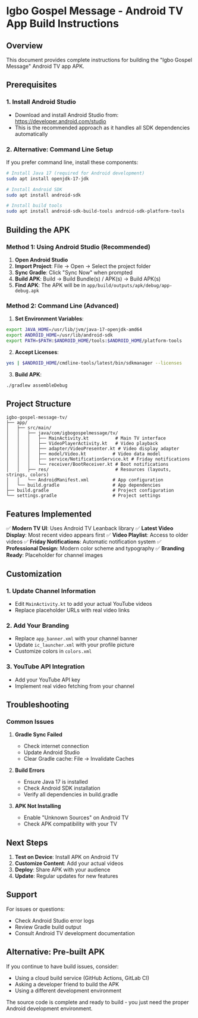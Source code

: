 # Igbo Gospel Message - Android TV App Build Instructions

## Overview
This document provides complete instructions for building the "Igbo Gospel Message" Android TV app APK.

## Prerequisites

### 1. Install Android Studio
- Download and install Android Studio from: https://developer.android.com/studio
- This is the recommended approach as it handles all SDK dependencies automatically

### 2. Alternative: Command Line Setup
If you prefer command line, install these components:
```bash
# Install Java 17 (required for Android development)
sudo apt install openjdk-17-jdk

# Install Android SDK
sudo apt install android-sdk

# Install build tools
sudo apt install android-sdk-build-tools android-sdk-platform-tools
```

## Building the APK

### Method 1: Using Android Studio (Recommended)

1. **Open Android Studio**
2. **Import Project**: File → Open → Select the project folder
3. **Sync Gradle**: Click "Sync Now" when prompted
4. **Build APK**: Build → Build Bundle(s) / APK(s) → Build APK(s)
5. **Find APK**: The APK will be in `app/build/outputs/apk/debug/app-debug.apk`

### Method 2: Command Line (Advanced)

1. **Set Environment Variables**:
```bash
export JAVA_HOME=/usr/lib/jvm/java-17-openjdk-amd64
export ANDROID_HOME=/usr/lib/android-sdk
export PATH=$PATH:$ANDROID_HOME/tools:$ANDROID_HOME/platform-tools
```

2. **Accept Licenses**:
```bash
yes | $ANDROID_HOME/cmdline-tools/latest/bin/sdkmanager --licenses
```

3. **Build APK**:
```bash
./gradlew assembleDebug
```

## Project Structure

```
igbo-gospel-message-tv/
├── app/
│   ├── src/main/
│   │   ├── java/com/igbogospelmessage/tv/
│   │   │   ├── MainActivity.kt          # Main TV interface
│   │   │   ├── VideoPlayerActivity.kt   # Video playback
│   │   │   ├── adapter/VideoPresenter.kt # Video display adapter
│   │   │   ├── model/Video.kt          # Video data model
│   │   │   ├── service/NotificationService.kt # Friday notifications
│   │   │   └── receiver/BootReceiver.kt # Boot notifications
│   │   ├── res/                         # Resources (layouts, strings, colors)
│   │   └── AndroidManifest.xml         # App configuration
│   └── build.gradle                    # App dependencies
├── build.gradle                        # Project configuration
└── settings.gradle                     # Project settings
```

## Features Implemented

✅ **Modern TV UI**: Uses Android TV Leanback library
✅ **Latest Video Display**: Most recent video appears first
✅ **Video Playlist**: Access to older videos
✅ **Friday Notifications**: Automatic notification system
✅ **Professional Design**: Modern color scheme and typography
✅ **Branding Ready**: Placeholder for channel images

## Customization

### 1. Update Channel Information
- Edit `MainActivity.kt` to add your actual YouTube videos
- Replace placeholder URLs with real video links

### 2. Add Your Branding
- Replace `app_banner.xml` with your channel banner
- Update `ic_launcher.xml` with your profile picture
- Customize colors in `colors.xml`

### 3. YouTube API Integration
- Add your YouTube API key
- Implement real video fetching from your channel

## Troubleshooting

### Common Issues

1. **Gradle Sync Failed**
   - Check internet connection
   - Update Android Studio
   - Clear Gradle cache: File → Invalidate Caches

2. **Build Errors**
   - Ensure Java 17 is installed
   - Check Android SDK installation
   - Verify all dependencies in build.gradle

3. **APK Not Installing**
   - Enable "Unknown Sources" on Android TV
   - Check APK compatibility with your TV

## Next Steps

1. **Test on Device**: Install APK on Android TV
2. **Customize Content**: Add your actual videos
3. **Deploy**: Share APK with your audience
4. **Update**: Regular updates for new features

## Support

For issues or questions:
- Check Android Studio error logs
- Review Gradle build output
- Consult Android TV development documentation

## Alternative: Pre-built APK

If you continue to have build issues, consider:
- Using a cloud build service (GitHub Actions, GitLab CI)
- Asking a developer friend to build the APK
- Using a different development environment

The source code is complete and ready to build - you just need the proper Android development environment.